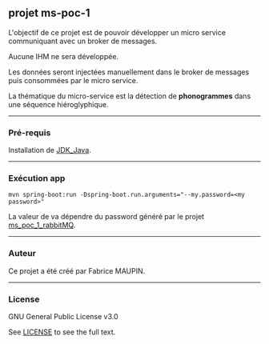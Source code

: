 ## projet ms-poc-1

L'objectif de ce projet est de pouvoir développer un micro service communiquant avec un broker de messages.

Aucune IHM ne sera développée.

Les données seront injectées manuellement dans le broker de messages puis consommées par le micro service.

La thématique du micro-service est la détection de **phonogrammes** dans une séquence hiéroglyphique.

***

### Pré-requis

Installation de [JDK_Java](https://www.oracle.com/java/technologies/javase/jdk17-archive-downloads.html).

***

### Exécution app

```
mvn spring-boot:run -Dspring-boot.run.arguments="--my.password=<my password>"
```

La valeur de <my password> va dépendre du password généré par le projet [ms_poc_1_rabbitMQ](https://github.com/fmaupin/ms_poc_1_rabbitMQ). 

***

### Auteur

Ce projet a été créé par Fabrice MAUPIN.

***

### License

GNU General Public License v3.0

See [LICENSE](https://github.com/fmaupin/ms_poc_1/blob/master/LICENSE) to see the full text.



